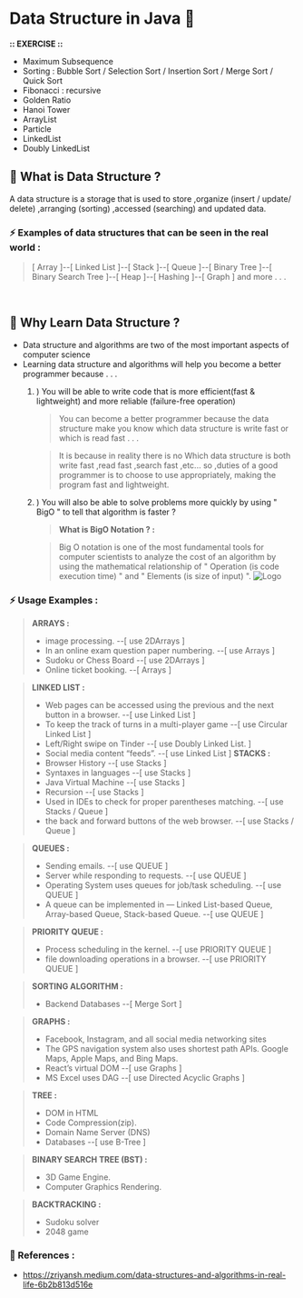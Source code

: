
# Data Structure in Java 🚀
**:: EXERCISE ::**
- Maximum Subsequence 
- Sorting : Bubble Sort / Selection Sort / Insertion Sort / Merge Sort / Quick Sort
- Fibonacci : recursive
- Golden Ratio
- Hanoi Tower
- ArrayList
- Particle
- LinkedList
- Doubly LinkedList

## 💬 What is Data Structure ?
A data structure is a storage that is used to store ,organize (insert / update/ delete) ,arranging (sorting) ,accessed (searching) and updated data.
### ⚡️ Examples of data structures that can be seen in the real world :
> [ Array ]--[ Linked List ]--[ Stack ]--[ Queue ]--[ Binary Tree ]--[ Binary Search Tree ]--[ Heap ]--[ Hashing ]--[ Graph ] and more . . .

<br/>

## 💬 Why Learn Data Structure ?
- Data structure and algorithms are two of the most important aspects of computer science 
- Learning data structure and algorithms will help you become a better programmer because . . . 
  1. ) You will be able to write code that is more efficient(fast & lightweight) and more reliable (failure-free operation) 
       > You can become a better programmer because the data structure make you know which data structure is write fast or which is read fast . . .
       
       > It is because in reality there is no Which data structure is both write fast ,read fast ,search fast ,etc... so ,duties of a good programmer is to choose to use appropriately, making the program fast and lightweight.
  2. ) You will also be able to solve problems more quickly by using " BigO " to tell that algorithm is faster ?
       > **What is BigO Notation ? :** 
       
       > Big O notation is one of the most fundamental tools for computer scientists to analyze the cost of an algorithm by using the mathematical relationship of " Operation (is code execution time) " and " Elements (is size of input) ".
       > ![Logo](https://biercoff.com/content/images/2016/07/Screenshot-2016-07-15-16-16-10.png)
      
### ⚡️ Usage Examples :
> **ARRAYS :**
> - image processing. --[ use 2DArrays ]
> - In an online exam question paper numbering. --[ use Arrays ]
> - Sudoku or Chess Board --[ use 2DArrays ]
> - Online ticket booking. --[ Arrays ]

> **LINKED LIST :**
> - Web pages can be accessed using the previous and the next button in a browser. --[ use Linked List ]
> - To keep the track of turns in a multi-player game --[ use Circular Linked List ]
> - Left/Right swipe on Tinder --[ use Doubly Linked List. ]
> - Social media content “feeds”. --[ use Linked List ]
> **STACKS :**
> - Browser History --[ use Stacks ]
> - Syntaxes in languages --[ use Stacks ]
> - Java Virtual Machine --[ use Stacks ]
> - Recursion --[ use Stacks ]
> - Used in IDEs to check for proper parentheses matching. --[ use Stacks / Queue ]
> - the back and forward buttons of the web browser. --[ use Stacks / Queue ]

> **QUEUES :**
> - Sending emails. --[ use QUEUE ]
> - Server while responding to requests. --[ use QUEUE ]
> - Operating System uses queues for job/task scheduling. --[ use QUEUE ]
> - A queue can be implemented in — Linked List-based Queue, Array-based Queue, Stack-based Queue. --[ use QUEUE ]

> **PRIORITY QUEUE :**
> - Process scheduling in the kernel. --[ use PRIORITY QUEUE ]
> - file downloading operations in a browser. --[ use PRIORITY QUEUE ]

> **SORTING ALGORITHM :**
> - Backend Databases --[ Merge Sort ]

> **GRAPHS :**
> - Facebook, Instagram, and all social media networking sites
> - The GPS navigation system also uses shortest path APIs. Google Maps, Apple Maps, and Bing Maps.
> - React’s virtual DOM --[ use Graphs ]
> - MS Excel uses DAG --[ use Directed Acyclic Graphs ]

> **TREE :**
> - DOM in HTML
> - Code Compression(zip).
> - Domain Name Server (DNS)
> - Databases --[ use B-Tree ]

> **BINARY SEARCH TREE (BST) :**
> - 3D Game Engine.
> - Computer Graphics Rendering.

> **BACKTRACKING :**
> - Sudoku solver
> - 2048 game

### 🔗 References :
- https://zriyansh.medium.com/data-structures-and-algorithms-in-real-life-6b2b813d516e
